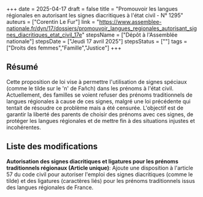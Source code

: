 +++
date = 2025-04-17
draft = false
title = "Promouvoir les langues régionales en autorisant les signes diacritiques à l'état civil - N° 1295"
auteurs = ["Corentin Le Fur"]
link = "https://www.assemblee-nationale.fr/dyn/17/dossiers/promouvoir_langues_regionales_autorisant_signes_diacritiques_etat_civil_17e"
stepsName = ["Dépôt à l'Assemblée nationale"]
stepsDate = ["Jeudi 17 avril 2025"]
stepsStatus = [""]
tags = ["Droits des femmes","Famille","Justice"]
+++

## Résumé

Cette proposition de loi vise à permettre l'utilisation de signes spéciaux (comme le tilde sur le 'n' de Fañch) dans les prénoms à l'état civil. Actuellement, des familles se voient refuser des prénoms traditionnels de langues régionales à cause de ces signes, malgré une loi précédente qui tentait de résoudre ce problème mais a été censurée. L'objectif est de garantir la liberté des parents de choisir des prénoms avec ces signes, de protéger les langues régionales et de mettre fin à des situations injustes et incohérentes.

## Liste des modifications

**Autorisation des signes diacritiques et ligatures pour les prénoms traditionnels régionaux (Article unique)**: Ajoute une disposition à l'article 57 du code civil pour autoriser l'emploi des signes diacritiques (comme le tilde) et des ligatures (caractères liés) pour les prénoms traditionnels issus des langues régionales de France.
